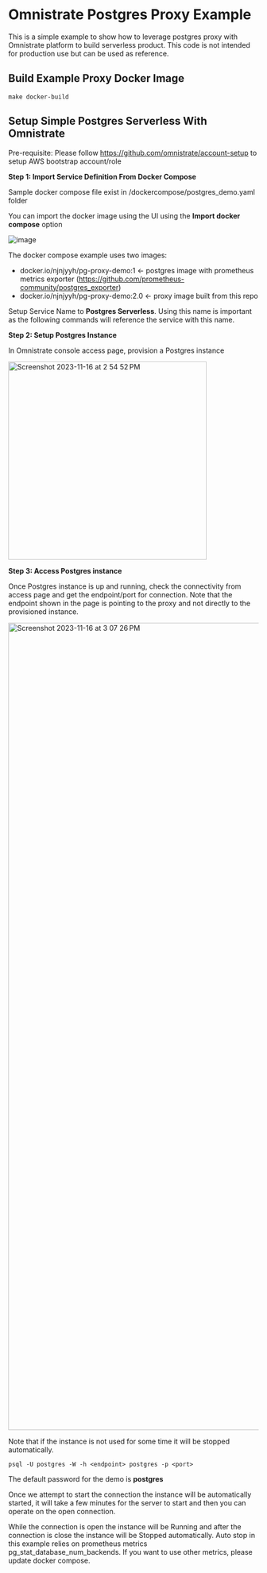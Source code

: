 # Omnistrate Postgres Proxy Example
This is a simple example to show how to leverage postgres proxy with Omnistrate platform to build serverless product.
This code is not intended for production use but can be used as reference.

## Build Example Proxy Docker Image

```
make docker-build
```


## Setup Simple Postgres Serverless With Omnistrate

Pre-requisite:
Please follow https://github.com/omnistrate/account-setup to setup AWS bootstrap account/role

**Step 1: Import Service Definition From Docker Compose**

Sample docker compose file exist in /dockercompose/postgres_demo.yaml folder

You can import the docker image using the UI using the **Import docker compose** option

![image](https://github.com/omnistrate/pg-proxy/assets/1789738/08a6257c-5877-41cb-a827-7ab23dbe537b)


The docker compose example uses two images: 
- docker.io/njnjyyh/pg-proxy-demo:1 <- postgres image with prometheus metrics exporter (https://github.com/prometheus-community/postgres_exporter)
- docker.io/njnjyyh/pg-proxy-demo:2.0 <- proxy image built from this repo

Setup Service Name to **Postgres Serverless**. Using this name is important as the following commands will reference the service with this name. 

**Step 2: Setup Postgres Instance**

In Omnistrate console access page, provision a Postgres instance 

<img width="399" alt="Screenshot 2023-11-16 at 2 54 52 PM" src="https://github.com/omnistrate/pg-proxy/assets/19898780/4a986be0-6ba9-4091-bbfa-67c159b818e9">

**Step 3: Access Postgres instance**

Once Postgres instance is up and running, check the connectivity from access page and get the endpoint/port for connection. Note that the endpoint shown in the page is pointing to the proxy and not directly to the provisioned instance. 

<img width="1626" alt="Screenshot 2023-11-16 at 3 07 26 PM" src="https://github.com/omnistrate/pg-proxy/assets/19898780/1b51d1d3-44c1-45fe-a1f2-be156fac904c">

Note that if the instance is not used for some time it will be stopped automatically. 

```
psql -U postgres -W -h <endpoint> postgres -p <port>
```

The default password for the demo is **postgres**

Once we attempt to start the connection the instance will be automatically started, it will take a few minutes for the server to start and then you can operate on the open connection.

While the connection is open the instance will be Running and after the connection is close the instance will be Stopped automatically. Auto stop in this example relies on prometheus metrics pg_stat_database_num_backends. If you want to use other metrics, please update docker compose.
